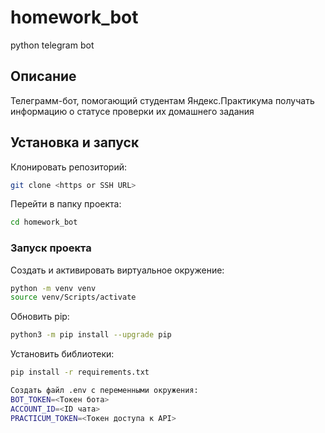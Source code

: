 # homework_bot
python telegram bot
## Описание
Телеграмм-бот, помогающий студентам Яндекс.Практикума 
получать информацию о статусе проверки их
домашнего задания

## Установка и запуск


Клонировать репозиторий:
```sh
git clone <https or SSH URL>
```

Перейти в папку проекта:
```sh
cd homework_bot
```

### Запуск проекта


Создать и активировать виртуальное окружение:
```sh
python -m venv venv
source venv/Scripts/activate
```

Обновить pip:
```sh
python3 -m pip install --upgrade pip
```

Установить библиотеки:
```sh
pip install -r requirements.txt
```


```sh
Создать файл .env с переменными окружения:
BOT_TOKEN=<Токен бота>
ACCOUNT_ID=<ID чата>
PRACTICUM_TOKEN=<Токен доступа к API>
```

